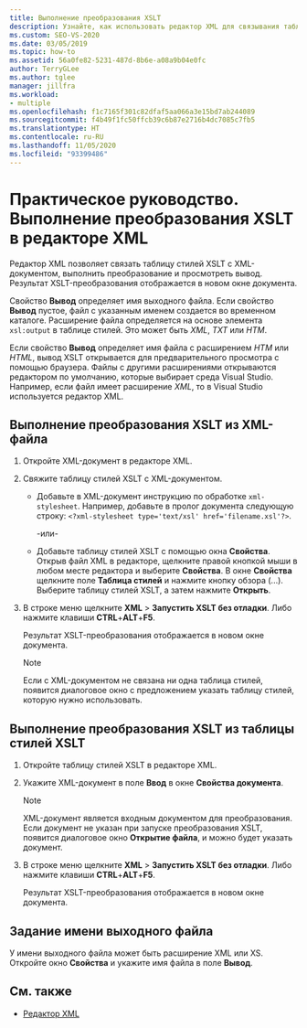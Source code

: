 ```yaml
---
title: Выполнение преобразования XSLT
description: Узнайте, как использовать редактор XML для связывания таблицы стилей XSLT с XML-документом, выполнения преобразования и просмотра вывода.
ms.custom: SEO-VS-2020
ms.date: 03/05/2019
ms.topic: how-to
ms.assetid: 56a0fe82-5231-487d-8b6e-a08a9b04e0fc
author: TerryGLee
ms.author: tglee
manager: jillfra
ms.workload:
- multiple
ms.openlocfilehash: f1c7165f301c82dfaf5aa066a3e15bd7ab244089
ms.sourcegitcommit: f4b49f1fc50ffcb39c6b87e2716b4dc7085c7fb5
ms.translationtype: HT
ms.contentlocale: ru-RU
ms.lasthandoff: 11/05/2020
ms.locfileid: "93399486"
---
```

# <a name="how-to-execute-an-xslt-transformation-from-the-xml-editor"></a>Практическое руководство. Выполнение преобразования XSLT в редакторе XML

Редактор XML позволяет связать таблицу стилей XSLT с XML-документом, выполнить преобразование и просмотреть вывод. Результат XSLT-преобразования отображается в новом окне документа.

Свойство **Вывод** определяет имя выходного файла. Если свойство **Вывод** пустое, файл с указанным именем создается во временном каталоге. Расширение файла определяется на основе элемента `xsl:output` в таблице стилей. Это может быть *XML*, *TXT* или *HTM*.

Если свойство **Вывод** определяет имя файла с расширением *HTM* или *HTML*, вывод XSLT открывается для предварительного просмотра с помощью браузера. Файлы с другими расширениями открываются редактором по умолчанию, которые выбирает среда Visual Studio. Например, если файл имеет расширение *XML*, то в Visual Studio используется редактор XML.

## <a name="execute-an-xslt-transformation-from-an-xml-file"></a>Выполнение преобразования XSLT из XML-файла

1. Откройте XML-документ в редакторе XML.

2. Свяжите таблицу стилей XSLT с XML-документом.

    - Добавьте в XML-документ инструкцию по обработке `xml-stylesheet`. Например, добавьте в пролог документа следующую строку: `<?xml-stylesheet type='text/xsl' href='filename.xsl'?>`.

       -или-

    - Добавьте таблицу стилей XSLT с помощью окна **Свойства**. Открыв файл XML в редакторе, щелкните правой кнопкой мыши в любом месте редактора и выберите **Свойства**. В окне **Свойства** щелкните поле **Таблица стилей** и нажмите кнопку обзора (...). Выберите таблицу стилей XSLT, а затем нажмите **Открыть**.

3. В строке меню щелкните **XML** > **Запустить XSLT без отладки**. Либо нажмите клавиши **CTRL**+**ALT**+**F5**.

   Результат XSLT-преобразования отображается в новом окне документа.

   > [!NOTE]
   > Если с XML-документом не связана ни одна таблица стилей, появится диалоговое окно с предложением указать таблицу стилей, которую нужно использовать.

## <a name="execute-an-xslt-transformation-from-an-xslt-style-sheet"></a>Выполнение преобразования XSLT из таблицы стилей XSLT

1. Откройте таблицу стилей XSLT в редакторе XML.

2. Укажите XML-документ в поле **Ввод** в окне **Свойства документа**.

   > [!NOTE]
   > XML-документ является входным документом для преобразования. Если документ не указан при запуске преобразования XSLT, появится диалоговое окно **Открытие файла**, и можно будет указать документ.

3. В строке меню щелкните **XML** > **Запустить XSLT без отладки**. Либо нажмите клавиши **CTRL**+**ALT**+**F5**.

   Результат XSLT-преобразования отображается в новом окне документа.

## <a name="specify-an-output-file-name"></a>Задание имени выходного файла

У имени выходного файла может быть расширение XML или XS. Откройте окно **Свойства** и укажите имя файла в поле **Вывод**.

## <a name="see-also"></a>См. также

- [Редактор XML](../xml-tools/xml-editor.md)
